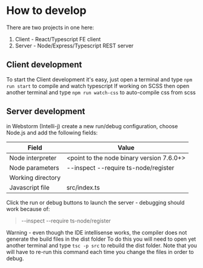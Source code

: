 How to develop
==============

There are two projects in one here:

1) Client - React/Typescript FE client
2) Server - Node/Express/Typescript REST server


Client development
------------------
To start the Client development it's easy, just open a terminal and type `npm run start` to compile and watch typescript
If working on SCSS then open another terminal and type `npm run watch-css` to auto-compile css from scss

Server development
------------------
in Webstorm (Intelli-j) create a new run/debug configuration, choose Node.js and add the following fields:

Field | Value
--- | ---
Node interpreter | <point to the node binary version 7.6.0+>
Node parameters | --inspect --require ts-node/register
Working directory | <path to root of server-ts>
Javascript file | src/index.ts

Click the run or debug buttons to launch the server - debugging should work because of:
> --inspect --require ts-node/register

Warning - even though the IDE intellisense works, the compiler does not generate the build files in the dist folder
To do this you will need to open yet another terminal and type `tsc -p src` to rebuild the dist folder.
Note that you will have to re-run this command each time you change the files in order to debug.